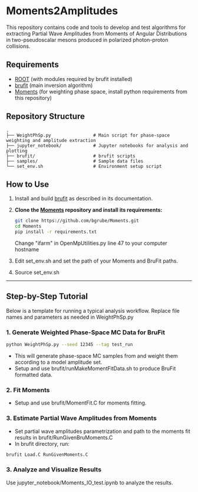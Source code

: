 # Moments2Amplitudes

This repository contains code and tools to develop and test algorithms for extracting Partial Wave Amplitudes from Moments of Angular Distributions in two-pseudoscalar mesons produced in polarized photon-proton collisions.

## Requirements

- [ROOT](https://root.cern/) (with modules required by brufit installed)
- [brufit](https://github.com/dglazier/brufit/tree/R6.34Test) (main inversion algorithm)
- [Moments](https://github.com/bgrube/Moments) (for weighting phase space, install python requirements from this repository)

## Repository Structure

```
.
├── WeightPhSp.py                # Main script for phase-space weighting and amplitude extraction
├── jupyter_notebook/            # Jupyter notebooks for analysis and plotting
├── brufit/                      # brufit scripts
├── samples/                     # Sample data files
└── set_env.sh                   # Environment setup script
```

## How to Use

1. Install and build [brufit](https://github.com/dglazier/brufit/tree/R6.34Test) as described in its documentation.

2. **Clone the [Moments](https://github.com/bgrube/Moments) repository and install its requirements:**
    ```bash
    git clone https://github.com/bgrube/Moments.git
    cd Moments
    pip install -r requirements.txt
    ```
    Change "ifarm" in OpenMpUtilities.py line 47 to your computer hostname

3. Edit set_env.sh and set the path of your Moments and BruFit paths.
4. Source set_env.sh

---

## Step-by-Step Tutorial

Below is a template for running a typical analysis workflow. Replace file names and parameters as needed in WeightPhSp.py

### 1. Generate Weighted Phase-Space MC Data for BruFit

```bash
python WeightPhSp.py --seed 12345 --tag test_run
```

- This will generate phase-space MC samples from  and weight them according to a model amplitude set.
- Setup and use brufit/runMakeMomentFitData.sh to produce BruFit formatted data.

### 2. Fit Moments

- Setup and use brufit/MomentFit.C for moments fitting.

### 3. Estimate Partial Wave Amplitudes from Moments
- Set partial wave amplitudes parametrization and path to the moments fit results in brufit/RunGivenBruMoments.C
- In brufit directory, run:
  
```bash
brufit Load.C RunGivenMoments.C
```

### 3. Analyze and Visualize Results

Use jupyter_notebook/Moments_IO_test.ipynb to analyze the results.
